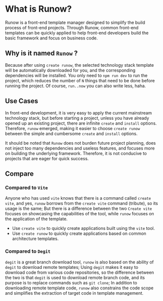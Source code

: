 # What is Runow?


Runow is a front-end template manager designed to simplify the build process of front-end projects. Through Runow, common front-end templates can be quickly applied to help front-end developers build the basic framework and focus on business code.

## Why is it named `Runow` ?

Because after using `create runow`, the selected technology stack template will be automatically downloaded for you, and the corresponding dependencies will be installed. You only need to `npm run dev` to run the project, which reduces the number of `N` things that need to be done before running the project. Of course, `run..now` you can also write less, haha.

## Use Cases

In front-end development, it is very easy to apply the current mainstream technology stack, but before starting a project, unless you have already opened up an existing project, there are infinite `create` and `install` options. Therefore, `runow` emerged, making it easier to choose `create runow` between the simple and cumbersome `create` and `install` options.

It should be noted that `Runow` does not burden future project planning, does not inject too many dependencies and useless features, and focuses more on building the underlying framework. Therefore, it is not conducive to projects that are eager for quick success.

## Compare

### Compared to `Vite`

Anyone who has used `vite` knows that there is a command called `create vite`, and yes, `runow` borrows from the `create vite` command (tribute), so its usage is the same; But there is a difference between the two `Create vite` focuses on showcasing the capabilities of the tool, while `runow` focuses on the application of the template.

- Use `create vite` to quickly create applications built using the `vite` tool.
- Use `create runow` to quickly create applications based on common architecture templates.

### Compared to `Degit`

`degit` is a great branch download tool, `runow` is also based on the ability of `degit` to download remote templates; Using `degit` makes it easy to download code from various code repositories, so the difference between the two is that `degit` is used to download remote branch code, and its purpose is to replace commands such as `git clone`; In addition to downloading remote template code, `runow` also constrains the code scope and simplifies the extraction of target code in template management.